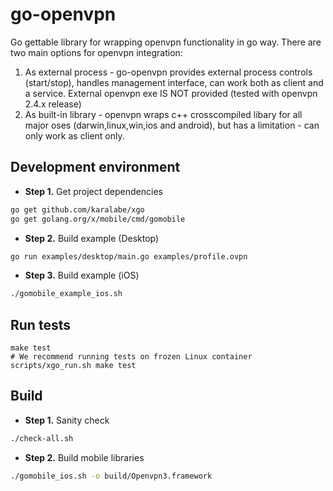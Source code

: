 # go-openvpn

Go gettable library for wrapping openvpn functionality in go way.
There are two main options for openvpn integration:
1. As external process - go-openvpn provides external process controls (start/stop), handles management interface, can work both
as client and a service. External openvpn exe IS NOT provided (tested with openvpn 2.4.x release)
2. As built-in library - openvpn wraps c++ crosscompiled libary for all major oses (darwin,linux,win,ios and android), but has a
limitation - can only work as client only.


## Development environment

* **Step 1.** Get project dependencies
```bash
go get github.com/karalabe/xgo
go get golang.org/x/mobile/cmd/gomobile
```

* **Step 2.** Build example (Desktop)
```bash
go run examples/desktop/main.go examples/profile.ovpn
```

* **Step 3.** Build example (iOS)
```bash
./gomobile_example_ios.sh
```

## Run tests
```
make test
# We recommend running tests on frozen Linux container
scripts/xgo_run.sh make test
```

## Build
* **Step 1.** Sanity check
```bash
./check-all.sh
```

* **Step 2.** Build mobile libraries
```bash
./gomobile_ios.sh -o build/Openvpn3.framework
```